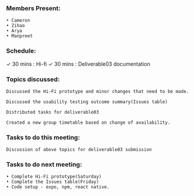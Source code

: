 ### Members Present:

    • Cameron
    • Zihao
    • Arya
    • Manpreet

### Schedule:

&check; 30 mins : Hi-fi
&check; 30 mins : Deliverable03 documentation

### Topics discussed:

    Discussed the Hi-Fi prototype and minor changes that need to be made.

    Discussed the usability testing outcome summary(Issues table)

    Distributed tasks for deliverable03

    Created a new group timetable based on change of availability.

### Tasks to do this meeting:

    Discussion of above topics for deliverable03 submission

### Tasks to do next meeting:

    • Complete Hi-Fi prototype(Saturday)
    • Complete the Issues table(Friday)
    • Code setup - expo, npm, react native.
